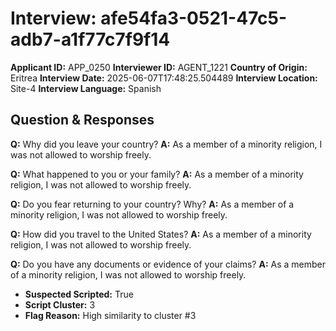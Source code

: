 # Interview: afe54fa3-0521-47c5-adb7-a1f77c7f9f14
**Applicant ID:** APP_0250
**Interviewer ID:** AGENT_1221
**Country of Origin:** Eritrea
**Interview Date:** 2025-06-07T17:48:25.504489
**Interview Location:** Site-4
**Interview Language:** Spanish

## Question & Responses

**Q:** Why did you leave your country?
**A:** As a member of a minority religion, I was not allowed to worship freely.

**Q:** What happened to you or your family?
**A:** As a member of a minority religion, I was not allowed to worship freely.

**Q:** Do you fear returning to your country? Why?
**A:** As a member of a minority religion, I was not allowed to worship freely.

**Q:** How did you travel to the United States?
**A:** As a member of a minority religion, I was not allowed to worship freely.

**Q:** Do you have any documents or evidence of your claims?
**A:** As a member of a minority religion, I was not allowed to worship freely.

- **Suspected Scripted:** True
- **Script Cluster:** 3
- **Flag Reason:** High similarity to cluster #3